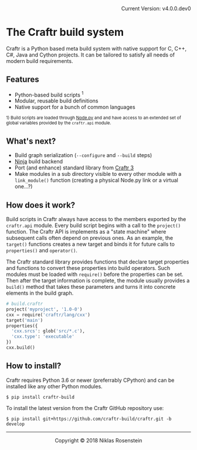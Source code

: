 <p align="right">Current Version: v4.0.0.dev0</p>

# The Craftr build system

Craftr is a Python based meta build system with native support for C, C++,
C#, Java and Cython projects. It can be tailored to satisfy all needs of
modern build requirements.

## Features

[Node.py]: https://github.com/nodepy/nodepy

* Python-based build scripts <sup>1</sup>
* Modular, reusable build definitions
* Native support for a bunch of common languages

<sup>1) Build scripts are loaded through [Node.py] and and have access to an
  extended set of global variables provided by the `craftr.api` module.</sup>

## What's next?

[Ninja]: https://ninja-build.org/
[Craftr 3]: https://github.com/craftr-build/craftr/tree/3.0

* Build graph serialization (`--configure` and `--build` steps)
* [Ninja] build backend
* Port (and enhance) standard library from [Craftr 3]
* Make modules in a sub directory visible to every other module with
  a `link_module()` function (creating a physical Node.py link or a virtual
  one...?)

## How does it work?

Build scripts in Craftr always have access to the members exported by the
`craftr.api` module. Every build script begins with a call to the `project()`
function. The Craftr API is implements as a "state machine" where subsequent
calls often depend on previous ones. As an example, the `target()` functions
creates a new target and binds it for future calls to `properties()` and
`operator()`.

The Craftr standard library provides functions that declare target properties
and functions to convert these properties into build operators. Such modules
must be loaded with `require()` before the properties can be set. Then after
the target information is complete, the module usually provides a `build()`
method that takes these parameters and turns it into concrete elements in the
build graph.

```python
# build.craftr
project('myproject', '1.0-0')
cxx = require('craftr/lang/cxx')
target('main')
properties({
  'cxx.srcs': glob('src/*.c'),
  'cxx.type': 'executable'
})
cxx.build()
```

## How to install?

Craftr requires Python 3.6 or newer (preferrably CPython) and can be installed
like any other Python modules.

    $ pip install craftr-build

To install the latest version from the Craftr GitHub repository use:

    $ pip install git+https://github.com/craftr-build/craftr.git -b develop

---

<p align="center">Copyright &copy; 2018 Niklas Rosenstein</p>
